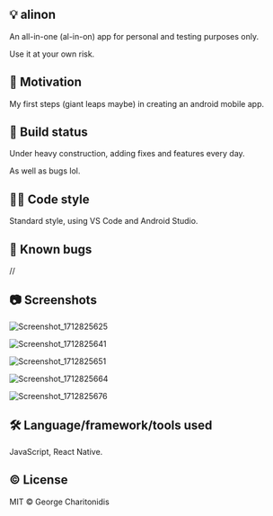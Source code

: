 ## :bulb: alinon

An all-in-one (al-in-on) app for personal and testing purposes only.

Use it at your own risk.

## :calling: Motivation

My first steps (giant leaps maybe) in creating an android mobile app.

## :construction: Build status

Under heavy construction, adding fixes and features every day.

As well as bugs lol.

## :man_technologist: Code style

Standard style, using VS Code and Android Studio.

## :ant: Known bugs

//

## :camera: Screenshots

![Screenshot_1712825625](https://github.com/gchariton/alinon/assets/29805888/ebf88b83-0267-48f1-8903-0018def6716e)

![Screenshot_1712825641](https://github.com/gchariton/alinon/assets/29805888/e0a1629c-96ed-4345-9bd3-4af52a3ff7e3)

![Screenshot_1712825651](https://github.com/gchariton/alinon/assets/29805888/19bed380-1005-44b3-b655-22d0b275f5c6)

![Screenshot_1712825664](https://github.com/gchariton/alinon/assets/29805888/9e4536f2-0be1-46c0-8e1c-08cb0372c2a3)

![Screenshot_1712825676](https://github.com/gchariton/alinon/assets/29805888/e2447db5-e3c1-49e2-9699-566d41379493)

## :hammer_and_wrench: Language/framework/tools used

JavaScript, React Native.

## :copyright: License

MIT © George Charitonidis
